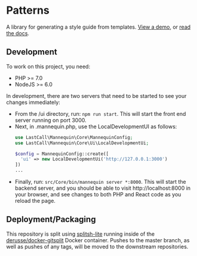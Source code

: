 Patterns
========

A library for generating a style guide from templates. [View a demo](https://demo.mannequin.io), or [read the docs](https://mannequin.io).

Development
-----------

To work on this project, you need:

- PHP >= 7.0
- NodeJS >= 6.0

In development, there are two servers that need to be started to see your changes immediately:

* From the /ui directory, run: `npm run start`.  This will start the front end server running on port 3000.
* Next, in .mannequin.php, use the LocalDevelopmentUI as follows:
  ```php
  use LastCall\Mannequin\Core\MannequinConfig;
  use LastCall\Mannequin\Core\Ui\LocalDevelopmentUi;
  
  $config = MannequinConfig::create([
    'ui' => new LocalDevelopmentUi('http://127.0.0.1:3000')
  ])
  ...
  ```
* Finally, run: `src/Core/bin/mannequin server *:8000`.  This will start the backend server, and you should be able to visit http://localhost:8000 in your browser, and see changes to both PHP and React code as you reload the page.

Deployment/Packaging
--------------------

This repository is split using [splitsh-lite](https://github.com/splitsh/lite) running inside of the [derusse/docker-gitsplit](https://github.com/jderusse/docker-gitsplit) Docker container.  Pushes to the master branch, as well as pushes of any tags, will be moved to the downstream repositories.